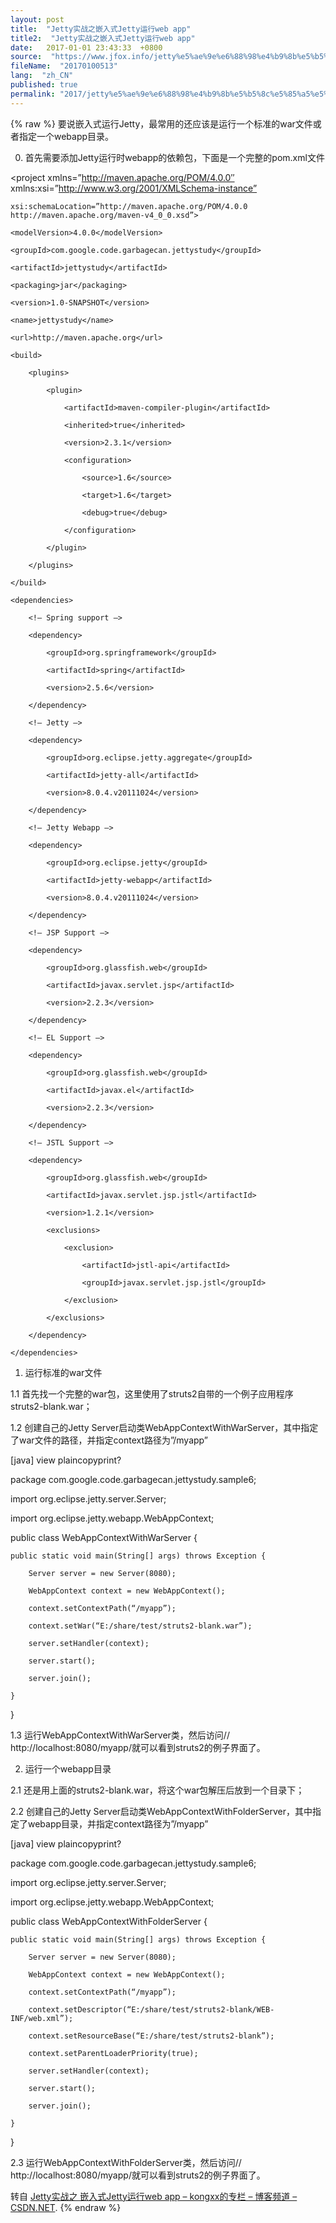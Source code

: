 ```yaml
---
layout: post
title:  "Jetty实战之嵌入式Jetty运行web app"
title2:  "Jetty实战之嵌入式Jetty运行web app"
date:   2017-01-01 23:43:33  +0800
source:  "https://www.jfox.info/jetty%e5%ae%9e%e6%88%98%e4%b9%8b%e5%b5%8c%e5%85%a5%e5%bc%8fjetty%e8%bf%90%e8%a1%8cweb-app.html"
fileName:  "20170100513"
lang:  "zh_CN"
published: true
permalink: "2017/jetty%e5%ae%9e%e6%88%98%e4%b9%8b%e5%b5%8c%e5%85%a5%e5%bc%8fjetty%e8%bf%90%e8%a1%8cweb-app.html"
---
```

{% raw %}
要说嵌入式运行Jetty，最常用的还应该是运行一个标准的war文件或者指定一个webapp目录。

0. 首先需要添加Jetty运行时webapp的依赖包，下面是一个完整的pom.xml文件

<project xmlns=”http://maven.apache.org/POM/4.0.0″ xmlns:xsi=”http://www.w3.org/2001/XMLSchema-instance”  

    xsi:schemaLocation=”http://maven.apache.org/POM/4.0.0 http://maven.apache.org/maven-v4_0_0.xsd”>  

    <modelVersion>4.0.0</modelVersion>  

    <groupId>com.google.code.garbagecan.jettystudy</groupId>  

    <artifactId>jettystudy</artifactId>  

    <packaging>jar</packaging>  

    <version>1.0-SNAPSHOT</version>  

    <name>jettystudy</name>  

    <url>http://maven.apache.org</url>  

    <build>  

        <plugins>  

            <plugin>  

                <artifactId>maven-compiler-plugin</artifactId>  

                <inherited>true</inherited>  

                <version>2.3.1</version>  

                <configuration>  

                    <source>1.6</source>  

                    <target>1.6</target>  

                    <debug>true</debug>  

                </configuration>  

            </plugin>  

        </plugins>  

    </build>  

    <dependencies>  

        <!– Spring support –>  

        <dependency>  

            <groupId>org.springframework</groupId>  

            <artifactId>spring</artifactId>  

            <version>2.5.6</version>  

        </dependency>  

        <!– Jetty –>  

        <dependency>  

            <groupId>org.eclipse.jetty.aggregate</groupId>  

            <artifactId>jetty-all</artifactId>  

            <version>8.0.4.v20111024</version>  

        </dependency>  

        <!– Jetty Webapp –>  

        <dependency>  

            <groupId>org.eclipse.jetty</groupId>  

            <artifactId>jetty-webapp</artifactId>  

            <version>8.0.4.v20111024</version>  

        </dependency>  

        <!– JSP Support –>  

        <dependency>  

            <groupId>org.glassfish.web</groupId>  

            <artifactId>javax.servlet.jsp</artifactId>  

            <version>2.2.3</version>  

        </dependency>  

        <!– EL Support –>  

        <dependency>  

            <groupId>org.glassfish.web</groupId>  

            <artifactId>javax.el</artifactId>  

            <version>2.2.3</version>  

        </dependency>  

        <!– JSTL Support –>  

        <dependency>  

            <groupId>org.glassfish.web</groupId>  

            <artifactId>javax.servlet.jsp.jstl</artifactId>  

            <version>1.2.1</version>  

            <exclusions>  

                <exclusion>  

                    <artifactId>jstl-api</artifactId>  

                    <groupId>javax.servlet.jsp.jstl</groupId>  

                </exclusion>  

            </exclusions>  

        </dependency>  

    </dependencies>  

</project>  

1. 运行标准的war文件

1.1 首先找一个完整的war包，这里使用了struts2自带的一个例子应用程序struts2-blank.war；

1.2 创建自己的Jetty Server启动类WebAppContextWithWarServer，其中指定了war文件的路径，并指定context路径为”/myapp”

[java] view plaincopyprint?

package com.google.code.garbagecan.jettystudy.sample6;  

import org.eclipse.jetty.server.Server;  

import org.eclipse.jetty.webapp.WebAppContext;  

public class WebAppContextWithWarServer {  

    public static void main(String[] args) throws Exception {  

        Server server = new Server(8080);  

        WebAppContext context = new WebAppContext();  

        context.setContextPath(“/myapp”);  

        context.setWar(“E:/share/test/struts2-blank.war”);  

        server.setHandler(context);  

        server.start();  

        server.join();  

    }  

}  

1.3 运行WebAppContextWithWarServer类，然后访问// http://localhost:8080/myapp/就可以看到struts2的例子界面了。

2. 运行一个webapp目录

2.1 还是用上面的struts2-blank.war，将这个war包解压后放到一个目录下；

2.2 创建自己的Jetty Server启动类WebAppContextWithFolderServer，其中指定了webapp目录，并指定context路径为”/myapp”

[java] view plaincopyprint?

package com.google.code.garbagecan.jettystudy.sample6;  

import org.eclipse.jetty.server.Server;  

import org.eclipse.jetty.webapp.WebAppContext;  

public class WebAppContextWithFolderServer {  

    public static void main(String[] args) throws Exception {  

        Server server = new Server(8080);  

        WebAppContext context = new WebAppContext();  

        context.setContextPath(“/myapp”);  

        context.setDescriptor(“E:/share/test/struts2-blank/WEB-INF/web.xml”);  

        context.setResourceBase(“E:/share/test/struts2-blank”);  

        context.setParentLoaderPriority(true);  

        server.setHandler(context);  

        server.start();  

        server.join();  

    }  

}  

2.3 运行WebAppContextWithFolderServer类，然后访问// http://localhost:8080/myapp/就可以看到struts2的例子界面了。

转自 [Jetty实战之 嵌入式Jetty运行web app – kongxx的专栏 – 博客频道 – CSDN.NET](https://www.jfox.info/go.php?url=http://blog.csdn.net/kongxx/article/details/7237034).
{% endraw %}
